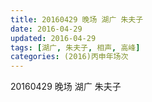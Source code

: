 ```yaml
---
title: 20160429 晚场 湖广 朱夫子
date: 2016-04-29
updated: 2016-04-29
tags: [湖广, 朱夫子, 相声, 高峰] 
categories: (2016)丙申年场次 
---
```

20160429 晚场 湖广 朱夫子
